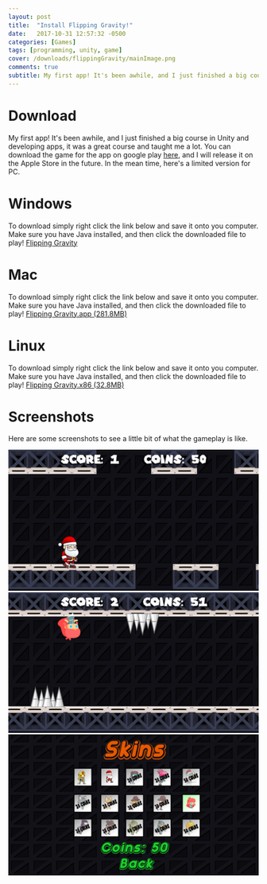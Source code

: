 ```yaml
---
layout: post
title:  "Install Flipping Gravity!"
date:   2017-10-31 12:57:32 -0500
categories: [Games]
tags: [programming, unity, game]
cover: /downloads/flippingGravity/mainImage.png
comments: true
subtitle: My first app! It's been awhile, and I just finished a big course in Unity and developing apps...
---
```

Download
========
My first app! It's been awhile, and I just finished a big course in Unity and developing apps, it was a great course and taught me a lot. You can download the game for the app on google play [here](https://play.google.com/store/apps/details?id=com.Gabe.FlippingGravity&hl=en), and I will release it on the Apple Store in the future. In the mean time, here's a limited version for PC.

Windows
=======
To download simply right click the link below and save it onto you computer. Make sure you have Java installed, and then click the downloaded file to play!
[Flipping Gravity](https://gamesbygabe.itch.io/flipping-gravity)

Mac
===
To download simply right click the link below and save it onto you computer. Make sure you have Java installed, and then click the downloaded file to play!
[Flipping Gravity.app (281.8MB)][2]

Linux
===
To download simply right click the link below and save it onto you computer. Make sure you have Java installed, and then click the downloaded file to play!
[Flipping Gravity.x86 (32.8MB)][3]

Screenshots
============
Here are some screenshots to see a little bit of what the gameplay is like.

![flipping-gravity-1](/downloads/flippingGravity/imageOne.png)
![flipping-gravity-2](/downloads/flippingGravity/imageTwo.png)
![flipping-gravity-3](/downloads/flippingGravity/imageThree.png)

[1]: {{site.url}}/downloads/flippingGravity/setup.exe
[2]: {{site.url}}/downloads/flippingGravity/flippingGravity.app/Contents
[3]: {{site.url}}/downloads/flippingGravity/flippingGravity.x86

